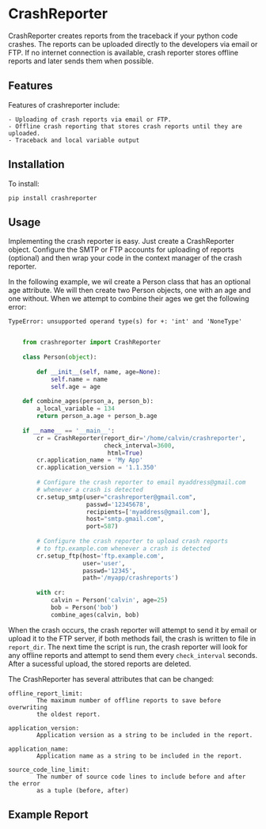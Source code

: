 CrashReporter
=============

CrashReporter creates reports from the traceback if your python code crashes. The reports can be uploaded directly
to the developers via email or FTP. If no internet connection is available, crash reporter stores offline reports and
later sends them when possible.


Features
--------
Features of crashreporter include:

    - Uploading of crash reports via email or FTP.
    - Offline crash reporting that stores crash reports until they are uploaded.
    - Traceback and local variable output


Installation
------------
To install:
    
    pip install crashreporter
    
    
Usage
-----
    
Implementing the crash reporter is easy. Just create a CrashReporter object. Configure the SMTP or FTP accounts for 
uploading of reports (optional) and then wrap your code in the context manager of the crash reporter.

In the following example, we wil create a Person class that has an optional age  attribute. We will then create two
Person objects, one with an age and one without. When we attempt to combine their ages we get the following error:

    TypeError: unsupported operand type(s) for +: 'int' and 'NoneType'


```python

    from crashreporter import CrashReporter
    
    class Person(object):
    
        def __init__(self, name, age=None):
            self.name = name
            self.age = age
    
    def combine_ages(person_a, person_b):
        a_local_variable = 134
        return person_a.age + person_b.age
    
    if __name__ == '__main__':
        cr = CrashReporter(report_dir='/home/calvin/crashreporter',
                           check_interval=3600,
                            html=True)
        cr.application_name = 'My App'
        cr.application_version = '1.1.350'
                                    
        # Configure the crash reporter to email myaddress@gmail.com 
        # whenever a crash is detected
        cr.setup_smtp(user="crashreporter@gmail.com",
                      passwd='12345678',
                      recipients=['myaddress@gmail.com'],
                      host="smtp.gmail.com",
                      port=587)
                      
        # Configure the crash reporter to upload crash reports 
        # to ftp.example.com whenever a crash is detected
        cr.setup_ftp(host='ftp.example.com',
                     user='user',
                     passwd='12345',
                     path='/myapp/crashreports')
    
        with cr:
            calvin = Person('calvin', age=25)
            bob = Person('bob')
            combine_ages(calvin, bob)


```
    
When the crash occurs, the crash reporter will attempt to send it by email or upload it to the FTP server, if both methods
fail, the crash is written to file in `report_dir`. The next time the script is run, the crash reporter will look for
any offline reports and attempt to send them every `check_interval` seconds. After a sucessful upload, the stored reports
are deleted.

The CrashReporter has several attributes that can be changed:
 
    offline_report_limit:   
            The maximum number of offline reports to save before overwriting 
            the oldest report.
            
    application_version:    
            Application version as a string to be included in the report.
            
    application_name:       
            Application name as a string to be included in the report.
            
    source_code_line_limit: 
            The number of source code lines to include before and after the error 
            as a tuple (before, after) 


    
Example Report
--------------
